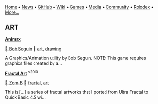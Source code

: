 [Home](https://qb64.com) • [News](news.md) • [GitHub](github.md) • [Wiki](wiki.md) • [Games](games.md) • [Media](media.md) • [Community](community.md) • [Rolodex](rolodex.md) • [More...](more.md)

## ART

**[Animax](animax/index)**

[🐝 Bob Seguin](bob-seguin) 🔗 [art](art), [drawing](drawing)

A Graphics/Animation utility by Bob Seguin.  NOTE: This game requires graphics files created by a...

**[Fractal Art](fractal-art/index)** <sup>v2010</sup>

[🐝 Zom-B](zom-b) 🔗 [fractal](fractal), [art](art)

This is [...] a series of fractal artworks that I ported from Ultra Fractal to Quick Basic 4.5 wi...

